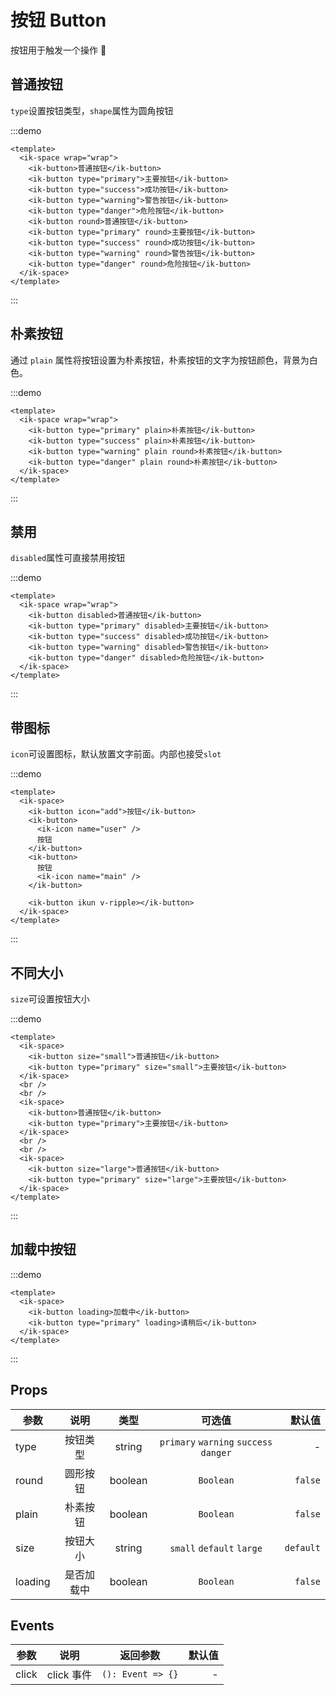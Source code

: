 # 按钮 Button

按钮用于触发一个操作 🏀

## 普通按钮

`type`设置按钮类型，`shape`属性为圆角按钮

:::demo

```vue
<template>
  <ik-space wrap="wrap">
    <ik-button>普通按钮</ik-button>
    <ik-button type="primary">主要按钮</ik-button>
    <ik-button type="success">成功按钮</ik-button>
    <ik-button type="warning">警告按钮</ik-button>
    <ik-button type="danger">危险按钮</ik-button>
    <ik-button round>普通按钮</ik-button>
    <ik-button type="primary" round>主要按钮</ik-button>
    <ik-button type="success" round>成功按钮</ik-button>
    <ik-button type="warning" round>警告按钮</ik-button>
    <ik-button type="danger" round>危险按钮</ik-button>
  </ik-space>
</template>
```

:::

## 朴素按钮

通过 `plain` 属性将按钮设置为朴素按钮，朴素按钮的文字为按钮颜色，背景为白色。

:::demo

```vue
<template>
  <ik-space wrap="wrap">
    <ik-button type="primary" plain>朴素按钮</ik-button>
    <ik-button type="success" plain>朴素按钮</ik-button>
    <ik-button type="warning" plain round>朴素按钮</ik-button>
    <ik-button type="danger" plain round>朴素按钮</ik-button>
  </ik-space>
</template>
```

:::

## 禁用

`disabled`属性可直接禁用按钮

:::demo

```vue
<template>
  <ik-space wrap="wrap">
    <ik-button disabled>普通按钮</ik-button>
    <ik-button type="primary" disabled>主要按钮</ik-button>
    <ik-button type="success" disabled>成功按钮</ik-button>
    <ik-button type="warning" disabled>警告按钮</ik-button>
    <ik-button type="danger" disabled>危险按钮</ik-button>
  </ik-space>
</template>
```

:::

## 带图标

`icon`可设置图标，默认放置文字前面。内部也接受`slot`

:::demo

```vue
<template>
  <ik-space>
    <ik-button icon="add">按钮</ik-button>
    <ik-button>
      <ik-icon name="user" />
      按钮
    </ik-button>
    <ik-button>
      按钮
      <ik-icon name="main" />
    </ik-button>

    <ik-button ikun v-ripple></ik-button>
  </ik-space>
</template>
```

:::

## 不同大小

`size`可设置按钮大小

:::demo

```vue
<template>
  <ik-space>
    <ik-button size="small">普通按钮</ik-button>
    <ik-button type="primary" size="small">主要按钮</ik-button>
  </ik-space>
  <br />
  <br />
  <ik-space>
    <ik-button>普通按钮</ik-button>
    <ik-button type="primary">主要按钮</ik-button>
  </ik-space>
  <br />
  <br />
  <ik-space>
    <ik-button size="large">普通按钮</ik-button>
    <ik-button type="primary" size="large">主要按钮</ik-button>
  </ik-space>
</template>
```

:::

## 加载中按钮

:::demo

```vue
<template>
  <ik-space>
    <ik-button loading>加载中</ik-button>
    <ik-button type="primary" loading>请稍后</ik-button>
  </ik-space>
</template>
```

:::

## Props

| 参数    |    说明    |  类型   |                 可选值                 |    默认值 |
| ------- | :--------: | :-----: | :------------------------------------: | --------: |
| type    |  按钮类型  | string  | `primary` `warning` `success` `danger` |         - |
| round   |  圆形按钮  | boolean |               `Boolean`                |   `false` |
| plain   |  朴素按钮  | boolean |               `Boolean`                |   `false` |
| size    |  按钮大小  | string  |       `small` `default` `large`        | `default` |
| loading | 是否加载中 | boolean |               `Boolean`                |   `false` |

## Events

| 参数  |    说明    |     返回参数      | 默认值 |
| ----- | :--------: | :---------------: | -----: |
| click | click 事件 | `(): Event => {}` |      - |

<style lang="scss">
  .flex {
    .ik-button {
      margin-right: 12px;
    }
  }
</style>
